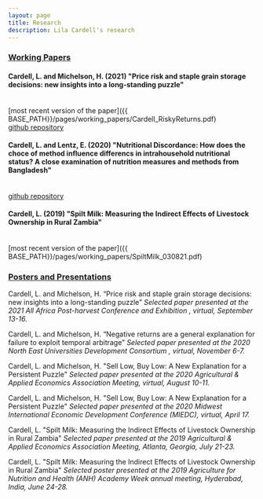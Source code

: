 ```yaml
---
layout: page
title: Research
description: Lila Cardell's research
---
```


### <u>Working Papers </u>

#### Cardell, L. and Michelson, H. (2021) "Price risk and staple grain storage decisions: new insights into a long-standing puzzle" 
<!--*In this paper.*-->
<br>
[most recent version of the paper]({{ BASE_PATH}}/pages/working_papers/Cardell_RiskyReturns.pdf)
<br>
 <a href="https://github.com/lilacardell/CardellMichelson2020">github repository</a> 
<br>


#### Cardell, L. and Lentz, E. (2020) "Nutritional Discordance: How does the choce of method influence differencs in intrahousehold nutritional status? A close examination of nutrition measures and methods from Bangladesh"
<!--*In this paper.
<br>
[most recent version of the paper]({{ BASE_PATH}}/pages/working_papers/CARDELL_Spilt Milk (2019).pdf)*-->
<br>
 <a href="https://github.com/lilacardell/BIHS_Project">github repository</a> 
<br>



#### Cardell, L. (2019) "Spilt Milk: Measuring the Indirect Effects of Livestock Ownership in Rural Zambia"
<!--*In this paper.*-->
<br>
[most recent version of the paper]({{ BASE_PATH}}/pages/working_papers/SpiltMilk_030821.pdf)

<br>


### <u>Posters and Presentations</u>

Cardell, L. and Michelson, H. “Price risk and staple grain storage decisions: new insights into a long-standing puzzle” <i>Selected paper presented at the 2021 All Africa Post-harvest Conference and Exhibition , virtual, September 13-16.</i>
<br>

Cardell, L. and Michelson, H. “Negative returns are a general explanation for failure to exploit temporal arbitrage” <i>Selected paper presented at the 2020 North East Universities Development Consortium , virtual, November 6-7.</i>
<br>

Cardell, L. and Michelson, H. "Sell Low, Buy Low: A New Explanation for a Persistent Puzzle" <i>Selected paper presented at the 2020 Agricultural & Applied Economics Association Meeting, virtual, August 10-11.</i>
<br>

Cardell, L. and Michelson, H. "Sell Low, Buy Low: A New Explanation for a Persistent Puzzle" <i>Selected paper presented at the 2020 Midwest International Economic Development Conference (MIEDC), virtual, April 17.</i>
<br>

Cardell, L. "Spilt Milk: Measuring the Indirect Effects of Livestock Ownership in Rural Zambia" <i>Selected paper presented at the 2019 Agricultural & Applied Economics Association Meeting, Atlanta, Georgia, July 21-23.</i>
<br>

Cardell, L. "Spilt Milk: Measuring the Indirect Effects of Livestock Ownership in Rural Zambia" <i>Selected poster presented at the 2019 Agriculture for Nutrition and Health (ANH) Academy Week annual meeting, Hyderabad, India, June 24-28.</i>

<!-- Note: this is how to write a comment in HTML. Everything in here won't show up on your webpage.-->

<!--
To increase the size of the title, use fewer # in front of the paper title.
To decrease the size of the title, use more #. 
To remove the italics, remove the * before and after the description
To remove the underline from the title, remove the <u> tags (<u> and </u>)
-->
